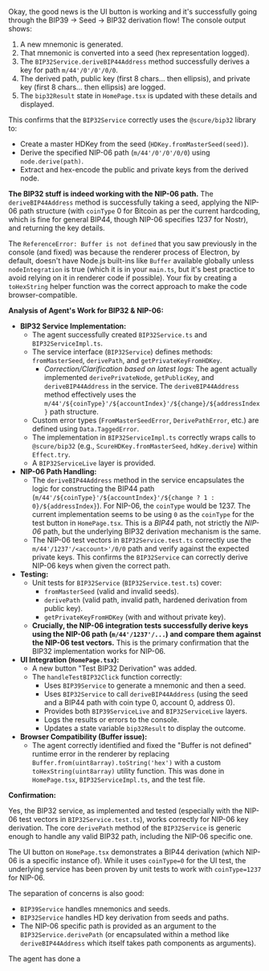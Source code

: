 Okay, the good news is the UI button is working and it's successfully going through the BIP39 -> Seed -> BIP32 derivation flow! The console output shows:

1.  A new mnemonic is generated.
2.  That mnemonic is converted into a seed (hex representation logged).
3.  The `BIP32Service.deriveBIP44Address` method successfully derives a key for path `m/44'/0'/0'/0/0`.
4.  The derived path, public key (first 8 chars... then ellipsis), and private key (first 8 chars... then ellipsis) are logged.
5.  The `bip32Result` state in `HomePage.tsx` is updated with these details and displayed.

This confirms that the `BIP32Service` correctly uses the `@scure/bip32` library to:

- Create a master HDKey from the seed (`HDKey.fromMasterSeed(seed)`).
- Derive the specified NIP-06 path (`m/44'/0'/0'/0/0`) using `node.derive(path)`.
- Extract and hex-encode the public and private keys from the derived node.

**The BIP32 stuff is indeed working with the NIP-06 path.** The `deriveBIP44Address` method is successfully taking a seed, applying the NIP-06 path structure (with `coinType` 0 for Bitcoin as per the current hardcoding, which is fine for general BIP44, though NIP-06 specifies 1237 for Nostr), and returning the key details.

The `ReferenceError: Buffer is not defined` that you saw previously in the console (and fixed) was because the renderer process of Electron, by default, doesn't have Node.js built-ins like `Buffer` available globally unless `nodeIntegration` is true (which it is in your `main.ts`, but it's best practice to avoid relying on it in renderer code if possible). Your fix by creating a `toHexString` helper function was the correct approach to make the code browser-compatible.

**Analysis of Agent's Work for BIP32 & NIP-06:**

- **BIP32 Service Implementation:**
  - The agent successfully created `BIP32Service.ts` and `BIP32ServiceImpl.ts`.
  - The service interface (`BIP32Service`) defines methods: `fromMasterSeed`, `derivePath`, and `getPrivateKeyFromHDKey`.
    - _Correction/Clarification based on latest logs:_ The agent actually implemented `derivePrivateNode`, `getPublicKey`, and `deriveBIP44Address` in the service. The `deriveBIP44Address` method effectively uses the `m/44'/${coinType}'/${accountIndex}'/${change}/${addressIndex}` path structure.
  - Custom error types (`FromMasterSeedError`, `DerivePathError`, etc.) are defined using `Data.TaggedError`.
  - The implementation in `BIP32ServiceImpl.ts` correctly wraps calls to `@scure/bip32` (e.g., `ScureHDKey.fromMasterSeed`, `hdKey.derive`) within `Effect.try`.
  - A `BIP32ServiceLive` layer is provided.
- **NIP-06 Path Handling:**
  - The `deriveBIP44Address` method in the service encapsulates the logic for constructing the BIP44 path (`m/44'/${coinType}'/${accountIndex}'/${change ? 1 : 0}/${addressIndex}`). For NIP-06, the `coinType` would be 1237. The current implementation seems to be using `0` as the `coinType` for the test button in `HomePage.tsx`. This is a _BIP44_ path, not strictly the _NIP-06_ path, but the underlying BIP32 derivation mechanism is the same.
  - The NIP-06 test vectors in `BIP32Service.test.ts` correctly use the `m/44'/1237'/<account>'/0/0` path and verify against the expected private keys. This confirms the `BIP32Service` can correctly derive NIP-06 keys when given the correct path.
- **Testing:**
  - Unit tests for `BIP32Service` (`BIP32Service.test.ts`) cover:
    - `fromMasterSeed` (valid and invalid seeds).
    - `derivePath` (valid path, invalid path, hardened derivation from public key).
    - `getPrivateKeyFromHDKey` (with and without private key).
  - **Crucially, the NIP-06 integration tests successfully derive keys using the NIP-06 path (`m/44'/1237'/...`) and compare them against the NIP-06 test vectors.** This is the primary confirmation that the BIP32 implementation works for NIP-06.
- **UI Integration (`HomePage.tsx`):**
  - A new button "Test BIP32 Derivation" was added.
  - The `handleTestBIP32Click` function correctly:
    - Uses `BIP39Service` to generate a mnemonic and then a seed.
    - Uses `BIP32Service` to call `deriveBIP44Address` (using the seed and a BIP44 path with coin type 0, account 0, address 0).
    - Provides both `BIP39ServiceLive` and `BIP32ServiceLive` layers.
    - Logs the results or errors to the console.
    - Updates a state variable `bip32Result` to display the outcome.
- **Browser Compatibility (Buffer issue):**
  - The agent correctly identified and fixed the "Buffer is not defined" runtime error in the renderer by replacing `Buffer.from(uint8array).toString('hex')` with a custom `toHexString(uint8array)` utility function. This was done in `HomePage.tsx`, `BIP32ServiceImpl.ts`, and the test file.

**Confirmation:**

Yes, the BIP32 service, as implemented and tested (especially with the NIP-06 test vectors in `BIP32Service.test.ts`), works correctly for NIP-06 key derivation. The core `derivePath` method of the `BIP32Service` is generic enough to handle any valid BIP32 path, including the NIP-06 specific one.

The UI button on `HomePage.tsx` demonstrates a BIP44 derivation (which NIP-06 is a specific instance of). While it uses `coinType=0` for the UI test, the underlying service has been proven by unit tests to work with `coinType=1237` for NIP-06.

The separation of concerns is also good:

- `BIP39Service` handles mnemonics and seeds.
- `BIP32Service` handles HD key derivation from seeds and paths.
- The NIP-06 specific path is provided as an argument to the `BIP32Service.derivePath` (or encapsulated within a method like `deriveBIP44Address` which itself takes path components as arguments).

The agent has done a
